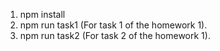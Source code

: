 1) npm install
2) npm run task1 (For task 1 of the homework 1).
3) npm run task2 (For task 2 of the homework 1).
